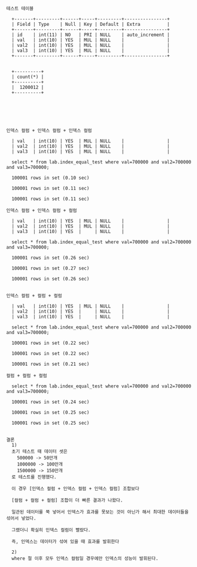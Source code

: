 
    테스트 테이블

      +-------+---------+------+-----+---------+----------------+
      | Field | Type    | Null | Key | Default | Extra          |
      +-------+---------+------+-----+---------+----------------+
      | id    | int(11) | NO   | PRI | NULL    | auto_increment |
      | val   | int(10) | YES  | MUL | NULL    |                |
      | val2  | int(10) | YES  | MUL | NULL    |                |
      | val3  | int(10) | YES  | MUL | NULL    |                |
      +-------+---------+------+-----+---------+----------------+


      +----------+
      | count(*) |
      +----------+
      |  1200012 |
      +----------+






    인덱스 컬럼 + 인덱스 컬럼 + 인덱스 컬럼

      | val   | int(10) | YES  | MUL | NULL    |                |
      | val2  | int(10) | YES  | MUL | NULL    |                |
      | val3  | int(10) | YES  | MUL | NULL    |                |

      select * from lab.index_equal_test where val=700000 and val2=700000 and val3=700000;

      100001 rows in set (0.10 sec)

      100001 rows in set (0.11 sec)

      100001 rows in set (0.11 sec)

    인덱스 컬럼 + 인덱스 컬럼 + 컬럼

      | val   | int(10) | YES  | MUL | NULL    |                |
      | val2  | int(10) | YES  | MUL | NULL    |                |
      | val3  | int(10) | YES  |     | NULL    |                |

      select * from lab.index_equal_test where val=700000 and val2=700000 and val3=700000;

      100001 rows in set (0.26 sec)

      100001 rows in set (0.27 sec)

      100001 rows in set (0.26 sec)


    인덱스 컬럼 + 컬럼 + 컬럼

      | val   | int(10) | YES  | MUL | NULL    |                |
      | val2  | int(10) | YES  |     | NULL    |                |
      | val3  | int(10) | YES  |     | NULL    |                |

      select * from lab.index_equal_test where val=700000 and val2=700000 and val3=700000;

      100001 rows in set (0.22 sec)

      100001 rows in set (0.22 sec)

      100001 rows in set (0.21 sec)

    컬럼 + 컬럼 + 컬럼

      select * from lab.index_equal_test where val=700000 and val2=700000 and val3=700000;

      100001 rows in set (0.24 sec)

      100001 rows in set (0.25 sec)

      100001 rows in set (0.25 sec)


    결론
      1)
      초기 테스트 때 데이터 셋은
        500000 -> 50만개
        1000000 -> 100만개
        1500000 -> 150만개 
      로 테스트를 진행했다. 

      이 경우 [인덱스 컬럼 + 인덱스 컬럼 + 인덱스 컬럼] 조합보다 

      [컬럼 + 컬럼 + 컬럼] 조합이 더 빠른 결과가 나왔다.

      일관된 데이터를 쭉 넣어서 인덱스가 효과를 못보는 것이 아닌가 해서 최대한 데이터들을 섞어서 넣었다.

      그랬더니 확실히 인덱스 컬럼이 빨랐다.

      즉, 인덱스는 데이터가 섞여 있을 때 효과를 발휘한다

      2)
      where 절 이후 모두 인덱스 컬럼일 경우에만 인덱스의 성능이 발휘된다.






